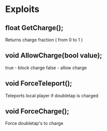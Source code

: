 # Exploits

## float GetCharge\(\);

Returns charge fraction ( from 0 to 1 )

## void AllowCharge\(bool value\);

true - block charge
false - allow charge 

## void ForceTeleport\(\);

Teleports local player if doubletap is charged

## void ForceCharge\(\);

Force doubletap's to charge
